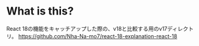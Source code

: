 # What is this?
React 18の機能をキャッチアップした際の、v18と比較する用のv17ディレクトリ。
https://github.com/Nha-Na-mo7/react-18-explanation-react-18
